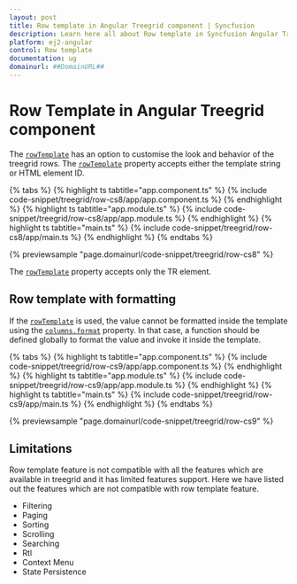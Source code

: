 ```yaml
---
layout: post
title: Row template in Angular Treegrid component | Syncfusion
description: Learn here all about Row template in Syncfusion Angular Treegrid component of Syncfusion Essential JS 2 and more.
platform: ej2-angular
control: Row template 
documentation: ug
domainurl: ##DomainURL##
---
```


# Row Template in Angular Treegrid component

The [`rowTemplate`](https://ej2.syncfusion.com/angular/documentation/api/treegrid/#rowtemplate) has an option to customise the look and behavior of the treegrid rows. The [`rowTemplate`](https://ej2.syncfusion.com/angular/documentation/api/treegrid/#rowtemplate) property accepts either the template string or HTML element ID.

{% tabs %}
{% highlight ts tabtitle="app.component.ts" %}
{% include code-snippet/treegrid/row-cs8/app/app.component.ts %}
{% endhighlight %}
{% highlight ts tabtitle="app.module.ts" %}
{% include code-snippet/treegrid/row-cs8/app/app.module.ts %}
{% endhighlight %}
{% highlight ts tabtitle="main.ts" %}
{% include code-snippet/treegrid/row-cs8/app/main.ts %}
{% endhighlight %}
{% endtabs %}
  
{% previewsample "page.domainurl/code-snippet/treegrid/row-cs8" %}

The [`rowTemplate`](https://ej2.syncfusion.com/angular/documentation/api/treegrid/#rowtemplate) property accepts only the TR element.

## Row template with formatting

If the [`rowTemplate`](https://ej2.syncfusion.com/angular/documentation/api/treegrid/#rowtemplate) is used, the value cannot be  formatted  inside the template using the [`columns.format`](https://ej2.syncfusion.com/angular/documentation/api/treegrid/column/#format) property. In that case, a function should be defined globally to format the value and invoke it inside the template.

{% tabs %}
{% highlight ts tabtitle="app.component.ts" %}
{% include code-snippet/treegrid/row-cs9/app/app.component.ts %}
{% endhighlight %}
{% highlight ts tabtitle="app.module.ts" %}
{% include code-snippet/treegrid/row-cs9/app/app.module.ts %}
{% endhighlight %}
{% highlight ts tabtitle="main.ts" %}
{% include code-snippet/treegrid/row-cs9/app/main.ts %}
{% endhighlight %}
{% endtabs %}
  
{% previewsample "page.domainurl/code-snippet/treegrid/row-cs9" %}

## Limitations

Row template feature is not compatible with all the features which are available in treegrid and it has limited features support. Here we have listed out the features which are not compatible with row template feature.

* Filtering
* Paging
* Sorting
* Scrolling
* Searching
* Rtl
* Context Menu
* State Persistence